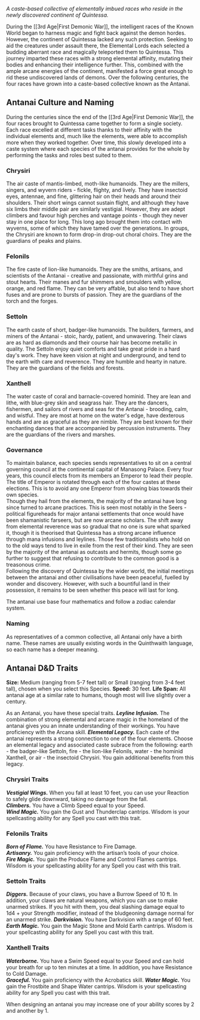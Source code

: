 *A caste-based collective of elementally imbued races who reside in the newly discovered continent of Quintessa.*  

During the [[3rd Age|First Demonic War]], the intelligent races of the Known World began to harness magic and fight back against the demon hordes. However, the continent of Quintessa lacked any such protection. Seeking to aid the creatures under assault there, the Elemental Lords each selected a budding aberrant race and magically teleported them to Quintessa. This journey imparted these races with a strong elemental affinity, mutating their bodies and enhancing their intelligence further. This, combined with the ample arcane energies of the continent, manifested a force great enough to rid these undiscovered lands of demons. Over the following centuries, the four races have grown into a caste-based collective known as the Antanai.
## Antanai Culture and Naming
During the centuries since the end of the [[3rd Age|First Demonic War]], the four races brought to Quintessa came together to form a single society. Each race excelled at different tasks thanks to their affinity with the individual elements and, much like the elements, were able to accomplish more when they worked together. Over time, this slowly developed into a caste system where each species of the antanai provides for the whole by performing the tasks and roles best suited to them.   
### Chrysiri
The air caste of mantis-limbed, moth-like humanoids. They are the millers, singers, and wyvern riders - fickle, flighty, and lively. They have insectoid eyes, antennae, and fine, glittering hair on their heads and around their shoulders. Their short wings cannot sustain flight, and although they have six limbs their middle pair are similarly vestigial. However, they are adept climbers and favour high perches and vantage points - though they never stay in one place for long. This long ago brought them into contact with wyverns, some of which they have tamed over the generations. In groups, the Chrysiri are known to form drop-in drop-out choral choirs. They are the guardians of peaks and plains.  
### Felonils
The fire caste of lion-like humanoids. They are the smiths, artisans, and scientists of the Antanai - creative and passionate, with mirthful grins and stout hearts. Their manes and fur shimmers and smoulders with yellow, orange, and red flame. They can be very affable, but also tend to have short fuses and are prone to bursts of passion. They are the guardians of the torch and the forges.  
### Settoln
The earth caste of short, badger-like humanoids. The builders, farmers, and miners of the Antanai - stoic, hardy, patient, and unwavering. Their claws are as hard as diamonds and their course hair has become metallic in quality. The Settoln enjoy quiet comforts and take great pride in a hard day's work. They have keen vision at night and underground, and tend to the earth with care and reverence. They are humble and hearty in nature. They are the guardians of the fields and forests.  
### Xanthell
The water caste of coral and barnacle-covered hominid. They are lean and lithe, with blue-grey skin and seagrass hair. They are the dancers, fishermen, and sailors of rivers and seas for the Antanai - brooding, calm, and wistful. They are most at home on the water's edge, have dexterous hands and are as graceful as they are nimble. They are best known for their enchanting dances that are accompanied by percussion instruments. They are the guardians of the rivers and marshes. 
### Governance
To maintain balance, each species sends representatives to sit on a central governing council at the continental capital of Manasong Palace. Every four years, this council elects from its members an Emperor to lead their people. The title of Emperor is rotated through each of the four castes at these elections. This is to avoid any one Emperor from showing bias towards their own species.  
Though they hail from the elements, the majority of the antanai have long since turned to arcane practices. This is seen most notably in the Seers - political figureheads for major antanai settlements that once would have been shamanistic farseers, but are now arcane scholars. The shift away from elemental reverence was so gradual that no one is sure what sparked it, though it is theorised that Quintessa has a strong arcane influence through mana infusions and leylines. Those few traditionalists who hold on to the old ways tend to live in exile from the rest of their kind. They are seen by the majority of the antanai as outcasts and hermits, though some go further to suggest that refusing to contribute to the common good is a treasonous crime.  
Following the discovery of Quintessa by the wider world, the initial meetings between the antanai and other civilisations have been peaceful, fuelled by wonder and discovery. However, with such a bountiful land in their possession, it remains to be seen whether this peace will last for long. 

The antanai use base four mathematics and follow a zodiac calendar system.
### Naming
As representatives of a common collective, all Antanai only have a birth name. These names are usually existing words in the Quinthwaith language, so each name has a deeper meaning.
## Antanai D&D Traits
**Size:** Medium (ranging from 5-7 feet tall) or Small (ranging from 3-4 feet tall), chosen when you select this Species.
**Speed:** 30 feet.
**Life Span:** All antanai age at a similar rate to humans, though most will live slightly over a century.   

As an Antanai, you have these special traits.
_**Leyline Infusion.**_ The combination of strong elemental and arcane magic in the homeland of the antanai gives you an innate understanding of their workings. You have proficiency with the Arcana skill.
_**Elemental Legacy.**_ Each caste of the antanai represents a strong connection to one of the four elements. Choose an elemental legacy and associated caste subrace from the following: earth - the badger-like Settoln, fire - the lion-like Felonils, water - the hominid Xanthell, or air - the insectoid Chrysiri. You gain additional benefits from this legacy.
### Chrysiri Traits
**_Vestigial Wings._** When you fall at least 10 feet, you can use your Reaction to safely glide downward, taking no damage from the fall.  
**_Climbers._** You have a Climb Speed equal to your Speed.  
**_Wind Magic._** You gain the Gust and Thunderclap cantrips. Wisdom is your spellcasting ability for any Spell you cast with this trait.
### Felonils Traits
**_Born of Flame._** You have Resistance to Fire Damage.  
**_Artisanry._** You gain proficiency with the artisan’s tools of your choice.  
**_Fire Magic._** You gain the Produce Flame and Control Flames cantrips. Wisdom is your spellcasting ability for any Spell you cast with this trait.
### Settoln Traits
_**Diggers.**_ Because of your claws, you have a Burrow Speed of 10 ft. In addition, your claws are natural weapons, which you can use to make unarmed strikes. If you hit with them, you deal slashing damage equal to 1d4 + your Strength modifier, instead of the bludgeoning damage normal for an unarmed strike.
_**Darkvision.**_ You have Darkvision with a range of 60 feet.
_**Earth Magic.**_ You gain the Magic Stone and Mold Earth cantrips. Wisdom is your spellcasting ability for any Spell you cast with this trait.
### Xanthell Traits
_**Waterborne.**_ You have a Swim Speed equal to your Speed and can hold your breath for up to ten minutes at a time. In addition, you have Resistance to Cold Damage.  
_**Graceful.**_ You gain proficiency with the Acrobatics skill.
_**Water Magic.**_ You gain the Frostbite and Shape Water cantrips. Wisdom is your spellcasting ability for any Spell you cast with this trait.

When designing an antanai you may increase one of your ability scores by 2 and another by 1.